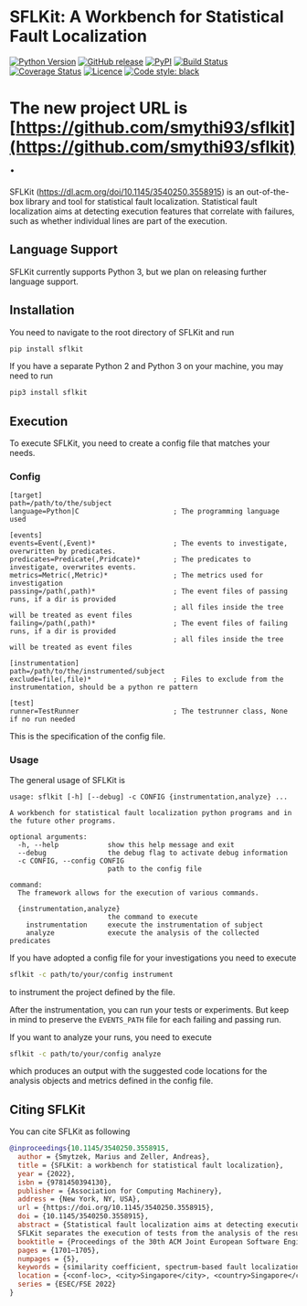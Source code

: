 # SFLKit: A Workbench for Statistical Fault Localization

[![Python Version](https://img.shields.io/pypi/pyversions/sflkit)](https://pypi.org/project/sflkit/)
[![GitHub release](https://img.shields.io/github/v/release/uds-se/sflkit)](https://github.com/uds-se/sflkit/releases)
[![PyPI](https://img.shields.io/pypi/v/sflkit)](https://pypi.org/project/sflkit/)
[![Build Status](https://img.shields.io/github/actions/workflow/status/uds-se/sflkit/test-sflkit.yml?branch=main)](https://img.shields.io/github/actions/workflow/status/uds-se/sflkit/test-sflkit.yml?branch=main)
[![Coverage Status](https://coveralls.io/repos/github/uds-se/sflkit/badge.svg?branch=main)](https://coveralls.io/github/uds-se/sflkit?branch=main)
[![Licence](https://img.shields.io/github/license/uds-se/sflkit)](https://img.shields.io/github/license/uds-se/sflkit)
[![Code style: black](https://img.shields.io/badge/code%20style-black-000000.svg)](https://github.com/psf/black)

# The new project URL is [https://github.com/smythi93/sflkit](https://github.com/smythi93/sflkit).

SFLKit (https://dl.acm.org/doi/10.1145/3540250.3558915) is an out-of-the-box library and tool for statistical fault 
localization. Statistical fault localization aims at detecting execution features that correlate with failures, such as 
whether individual lines are part of the execution.

## Language Support

SFLKit currently supports Python 3, but we plan on releasing further language support.

## Installation

You need to navigate to the root directory of SFLKit and run
```sh
pip install sflkit
```
If you have a separate Python 2 and Python 3 on your machine, you may need to run
```sh
pip3 install sflkit
```

## Execution

To execute SFLKit, you need to create a config file that matches your needs.

### Config

```ìni
[target]
path=/path/to/the/subject
language=Python|C                       ; The programming language used

[events]
events=Event(,Event)*                   ; The events to investigate, overwritten by predicates.
predicates=Predicate(,Pridcate)*        ; The predicates to investigate, overwrites events.
metrics=Metric(,Metric)*                ; The metrics used for investigation
passing=/path(,path)*                   ; The event files of passing runs, if a dir is provided
                                        ; all files inside the tree will be treated as event files
failing=/path(,path)*                   ; The event files of failing runs, if a dir is provided
                                        ; all files inside the tree will be treated as event files

[instrumentation]
path=/path/to/the/instrumented/subject
exclude=file(,file)*                    ; Files to exclude from the instrumentation, should be a python re pattern

[test]
runner=TestRunner                       ; The testrunner class, None if no run needed
```

This is the specification of the config file.

### Usage

The general usage of SFLKit is
```
usage: sflkit [-h] [--debug] -c CONFIG {instrumentation,analyze} ...

A workbench for statistical fault localization python programs and in the future other programs.

optional arguments:
  -h, --help            show this help message and exit
  --debug               the debug flag to activate debug information
  -c CONFIG, --config CONFIG
                        path to the config file

command:
  The framework allows for the execution of various commands.

  {instrumentation,analyze}
                        the command to execute
    instrumentation     execute the instrumentation of subject
    analyze             execute the analysis of the collected predicates
```

If you have adopted a config file for your investigations you need to execute
```sh
sflkit -c path/to/your/config instrument
```
to instrument the project defined by the file. 

After the instrumentation, you can run your tests or experiments. But keep in mind to preserve the `EVENTS_PATH` file 
for each failing and passing run.

If you want to analyze your runs, you need to execute
```sh
sflkit -c path/to/your/config analyze
```
which produces an output with the suggested code locations for the analysis objects and metrics defined in the config 
file.

## Citing SFLKit

You can cite SFLKit as following
```bibtex
@inproceedings{10.1145/3540250.3558915,
  author = {Smytzek, Marius and Zeller, Andreas},
  title = {SFLKit: a workbench for statistical fault localization},
  year = {2022},
  isbn = {9781450394130},
  publisher = {Association for Computing Machinery},
  address = {New York, NY, USA},
  url = {https://doi.org/10.1145/3540250.3558915},
  doi = {10.1145/3540250.3558915},
  abstract = {Statistical fault localization aims at detecting execution features that correlate with failures, such as whether individual lines are part of the execution. We introduce SFLKit, an out-of-the-box workbench for statistical fault localization. The framework provides straightforward access to the fundamental concepts of statistical fault localization. It supports five predicate types, four coverage-inspired spectra, like lines, and 44 similarity coefficients, e.g., TARANTULA or OCHIAI, for statistical program analysis.  
  SFLKit separates the execution of tests from the analysis of the results and is therefore independent of the used testing framework. It leverages program instrumentation to enable the logging of events and derives the predicates and spectra from these logs. This instrumentation allows for introducing multiple programming languages and the extension of new concepts in statistical fault localization. Currently, SFLKit supports the instrumentation of Python programs. It is highly configurable, requiring only the logging of the required events.},
  booktitle = {Proceedings of the 30th ACM Joint European Software Engineering Conference and Symposium on the Foundations of Software Engineering},
  pages = {1701–1705},
  numpages = {5},
  keywords = {similarity coefficient, spectrum-based fault localization, statistical debugging, statistical fault localization},
  location = {<conf-loc>, <city>Singapore</city>, <country>Singapore</country>, </conf-loc>},
  series = {ESEC/FSE 2022}
}
```
